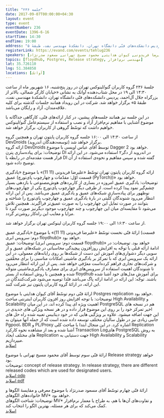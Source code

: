 ```yaml
---
title: "جلسه ۲۳۶"
date: 2017-09-07T00:00:00+04:30
layout: event
type: event
eventNumber: 236
eventDate: 1396-6-16
startTime: 14:30
endTime: 19:00
address: "خیابان کارگر شمالی، بالاتر از بزرگراه جلال آل‌احمد، پردیس دانشکده‌های فنّی دانشگاه تهران، دانشکدهٔ مهندسی نفت، طبقهٔ ۵"
registerLink: https://evand.com/events/tehlug236
speakers: [علیرضا فریدونی, کیوان هدایتی, محمود مسیح تهرانی, مسعود صدرنژاد]
topics: [floydhub, Postgres, Release strategy, مهندسی نرم‌افزار]
lat: 35.726110
lng: 51.384858
locations: [آواتک]
---
```

جلسهٔ ۲۳۶ گروه کاربران گنو/لینوکس تهران در روز پنج‌شنبه، ۱۶ شهریور ماه از ساعت ۱۴:۳۰ الی ۱۹ در محل شتاب‌دهنده آواتک به نشانی «خیابان کارگر شمالی، بالاتر از بزرگراه جلال آل‌احمد، پردیس دانشکده‌های فنّی دانشگاه تهران، دانشکدهٔ مهندسی نفت، طبقهٔ ۵» برگزار خواهد شد. شرکت در این رویداد همانند جلسات گذشته برای کلیه علاقه‌مندان، آزاد و رایگان می‌باشد.

در این جلسه نیز همانند جلسه‌‌های پیشین، در کنار ارائه‌های فنّی، کارگاهی جداگانه با موضوع آشنایی با مفاهیم نرم‌افزار آزاد و نصب و استفاده از سیستم‌عامل گنو/لینوکس خواهیم داشت که توسّط گروهی از کاربران، برگزار خواهد شد.

از ساعت ۱۴:۳۰ الی ۱۶:۰۰ جلسه گروه کاربران پایتون تهران و همچنین گروه DevDroids (توسعه‌دهندگان اندروید) برگزار خواهد شد.  
ارائه گروه DevDroids توسط آقای عباس اویسی با موضوع Dagger 2 خواهد بود.  
توضیحات: برای پیاده‌سازی پترن DI در اندروید از دگر۲ استفاده می‌شود. در این ارائه قرار هست مقدمه‌ای در رابطه با DI گفته شده و سپس مفاهیم و نحوه‌ی استفاده از آن توضیح داده شود.

ارائه گروه کاربران پایتون تهران توسّط «علیرضا فریدونی (11 11)» با موضوع «یادگیری عمیق (قسمت اوّل: مقدّمات و چهارچوب پای‌تورچ (PyTorch))» خواهد بود.  
توضیحات: یادگیری عمیق امروزه در بساری از کاربردهای هوش‌مصنوعی با بازدهی بسیار چشم‌گیر نمود پیدا کرده است. از طرفی دیگر چهارچوب پای‌تورچ یکی از چهارچوب‌های نوظهور برای پیاده‌سازی شبکه‌های عمیق و یادگیری عمیق می‌باشد. پس از این ارائه انتظار می‌رود شنوندگان کلّیتی در بارهٔ یادگیری عمیق و چهارچوب پای‌تورچ را شناخته و بتوانند در صورت تمایل این چهارچوب را به صورت عمیق‌تر فراگیرند. همچنین تلاش می‌شود تا مقایسه‌ای میان این چهارچوب و چند چهارچوب موجود دیگرنیز صورت گیرد تا مزایا و معایب این راه‌کار روشن‌تر گردد.

از ساعت ۱۶:۳۰ الی ۱۹:۰۰ جلسه گروه کاربران لینوکس تهران برگزار خواهد شد.

ارائهٔ فنّی نخست توسّط «علیرضا فریدونی (11 11)» با موضوع «یادگیری عمیق (قسمت دوم: سرویس ابری floydhub)» خواهد بود.  
توضیحات: عمیق (قسمت دوم: سرویس ابری floydhub)» خواهد بود. توضیحات: در ادامهٔ ارائه قبلی با توجّه به افزایش روزافزون پیچیدگی محاسباتی در شبکه‌های عمیق و از سویی دیگر دشواری‌های آموزش این دست از شبکه‌ها بر روی رایانه‌های معمولی، در این ارائه یک سرویس ابری که با تمرکز بر یادگیری ماشینی امکانات مناسبی را برای محقّقین و شرکت‌های تجاری فراهم کرده‌است معرّفی خواهد شد. پس از این ارائه انتظار می‌رود تا شنوندگان اهمیت استفاده از سرویس‌های ابری برای مصارف یادگیری‌ماشینی متوجّه شده و همچنین با روش استفاده از بستر floydhub برای آموزشِ مدل‌های خود آشنا شده باشند. توجّه: این ارائه در ادامهٔ ارائه پاگ می‌باشد فلذا توصیه می‌شود شرکت‌کنندگانِ در این ارائه، در ارائهٔ گروه کاربران پایتون نیز شرکت کنند.

ارائهٔ فنّی دوم توسّط آقای کیوان هدایتی با موضوع Postgres replication خواهد بود.  
توضیحات: با توجه افزایش روز افزون کاربران اینترنتی مباحث High Availability و Scalability اهمیت ویژه ای پیدا کرده اند، در این میان PostgreSQL هم در نسخه های اخیر تمرکز خود را بر روی این موضوع قرار داده و در هر نسخه ویژگی های جدیدی در این جهت اضافه میشود. علاوه بر ویژگیی هایی که در خود دیتابیس تعبیه شده راه حل های جانبی زیادی نیز در طول سالیان مختلف توسعه داده شده است که از جمله آنها میتوان به Pgpool، ‌BDR و PL/Proxy اشاره کرد. در این منجال ابتدا با مباحث کلی Replication آشنا شده و بعد از مشاهده نحوه کارکرد Transaction Logهای PostgreSQL به روش های مختلف ایجاد Replication جهت دستیابی به High Availability و Scalability میپردازیم.  
[اسلاید](https://gitlab.com/k1-h/postgresql_replication/-/blob/gh-pages/presentation.md)

ارائهٔ فنّی سوم توسط آقای محمود مسیح تهرانی با موضوع Release strategy خواهد بود.  
توضیحات: concept of release strategy. In release strategy, there are different released codes which are used for designated users.  
[اسلاید odp](/events/presentations/236/release_strategy.odp)  
[اسلاید pdf](/events/presentations/236/release_strategy.pdf)  

ارائهٔ فنّی چهارم توسّط آقای مسعود صدرنژاد با موضوع معرفی و مقایسهٔ الگوها و خانواده‌های الگوهای MV\*‎ خواهد بود.  
توضیحات: شناخت الگوهای MV\*‎ و تفاوت‌های آن‌ها با هم، به طراح یا معمار نرم‌افزار کمک می‌کند که برای هر مسئله، بهترین الگو را انتخاب کند.  
[اسلاید](http://sadrnezhaad.ir/smm/_media/en/courseware/tehlug/sessions/170907/slides/mv-star-patterns.html)